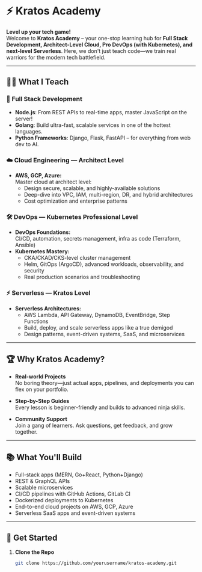 # ⚡️ Kratos Academy

**Level up your tech game!**  
Welcome to **Kratos Academy** – your one-stop learning hub for **Full Stack Development, Architect-Level Cloud, Pro DevOps (with Kubernetes), and next-level Serverless**. Here, we don't just teach code—we train real warriors for the modern tech battlefield.

---

## 🧑‍💻 What I Teach

### 🚀 Full Stack Development
- **Node.js**: From REST APIs to real-time apps, master JavaScript on the server!
- **Golang**: Build ultra-fast, scalable services in one of the hottest languages.
- **Python Frameworks**: Django, Flask, FastAPI – for everything from web dev to AI.

### ☁️ Cloud Engineering — **Architect Level**
- **AWS, GCP, Azure:**  
  Master cloud at architect level:  
  - Design secure, scalable, and highly-available solutions  
  - Deep-dive into VPC, IAM, multi-region, DR, and hybrid architectures  
  - Cost optimization and enterprise patterns

### 🛠️ DevOps — **Kubernetes Professional Level**
- **DevOps Foundations:**  
  CI/CD, automation, secrets management, infra as code (Terraform, Ansible)
- **Kubernetes Mastery:**  
  - CKA/CKAD/CKS-level cluster management  
  - Helm, GitOps (ArgoCD), advanced workloads, observability, and security  
  - Real production scenarios and troubleshooting

### ⚡ Serverless — **Kratos Level**
- **Serverless Architectures:**  
  - AWS Lambda, API Gateway, DynamoDB, EventBridge, Step Functions  
  - Build, deploy, and scale serverless apps like a true demigod  
  - Design patterns, event-driven systems, SaaS, and microservices

---

## 🏆 Why Kratos Academy?

- **Real-world Projects**  
  No boring theory—just actual apps, pipelines, and deployments you can flex on your portfolio.

- **Step-by-Step Guides**  
  Every lesson is beginner-friendly and builds to advanced ninja skills.

- **Community Support**  
  Join a gang of learners. Ask questions, get feedback, and grow together.

---

## 📚 What You'll Build

- Full-stack apps (MERN, Go+React, Python+Django)
- REST & GraphQL APIs
- Scalable microservices
- CI/CD pipelines with GitHub Actions, GitLab CI
- Dockerized deployments to Kubernetes
- End-to-end cloud projects on AWS, GCP, Azure
- Serverless SaaS apps and event-driven systems

---

## 🚦 Get Started

1. **Clone the Repo**  
   ```bash
   git clone https://github.com/yourusername/kratos-academy.git
